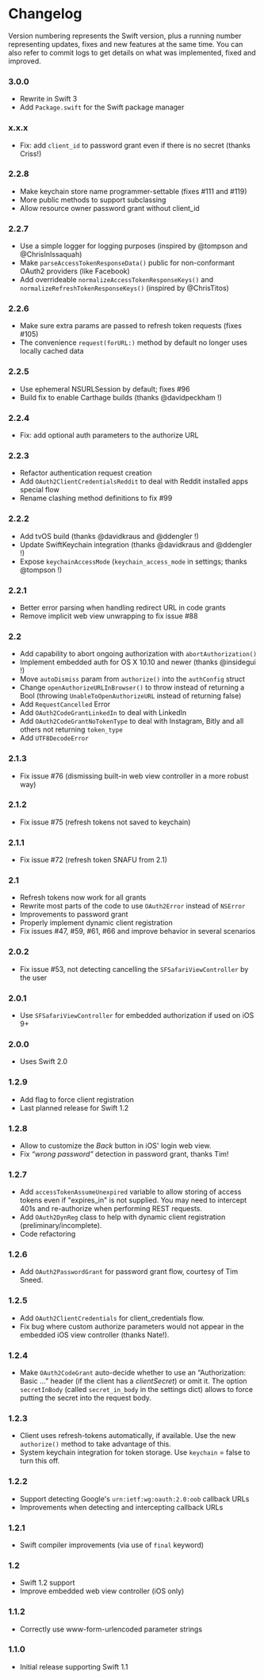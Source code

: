 Changelog
=========

Version numbering represents the Swift version, plus a running number representing updates, fixes and new features at the same time.
You can also refer to commit logs to get details on what was implemented, fixed and improved.


### 3.0.0

- Rewrite in Swift 3
- Add `Package.swift` for the Swift package manager


### x.x.x

- Fix: add `client_id` to password grant even if there is no secret (thanks Criss!)


### 2.2.8

- Make keychain store name programmer-settable (fixes #111 and #119)
- More public methods to support subclassing
- Allow resource owner password grant without client_id


### 2.2.7

- Use a simple logger for logging purposes (inspired by @tompson and @ChrisInIssaquah)
- Make `parseAccessTokenResponseData()` public for non-conformant OAuth2 providers (like Facebook)
- Add overrideable `normalizeAccessTokenResponseKeys()` and `normalizeRefreshTokenResponseKeys()` (inspired by @ChrisTitos)


### 2.2.6

- Make sure extra params are passed to refresh token requests (fixes #105)
- The convenience `request(forURL:)` method by default no longer uses locally cached data


### 2.2.5

- Use ephemeral NSURLSession by default; fixes #96
- Build fix to enable Carthage builds (thanks @davidpeckham !)


### 2.2.4

- Fix: add optional auth parameters to the authorize URL


### 2.2.3

- Refactor authentication request creation
- Add `OAuth2ClientCredentialsReddit` to deal with Reddit installed apps special flow
- Rename clashing method definitions to fix #99


### 2.2.2

- Add tvOS build (thanks @davidkraus and @ddengler !)
- Update SwiftKeychain integration (thanks @davidkraus and @ddengler !)
- Expose `keychainAccessMode` (`keychain_access_mode` in settings; thanks @tompson !)


### 2.2.1

- Better error parsing when handling redirect URL in code grants
- Remove implicit web view unwrapping to fix issue #88


### 2.2

- Add capability to abort ongoing authorization with `abortAuthorization()`
- Implement embedded auth for OS X 10.10 and newer (thanks @insidegui !)
- Move `autoDismiss` param from `authorize()` into the `authConfig` struct
- Change `openAuthorizeURLInBrowser()` to throw instead of returning a Bool (throwing `UnableToOpenAuthorizeURL` instead of returning false)
- Add `RequestCancelled` Error
- Add `OAuth2CodeGrantLinkedIn` to deal with LinkedIn
- Add `OAuth2CodeGrantNoTokenType` to deal with Instagram, Bitly and all others not returning `token_type`
- Add `UTF8DecodeError`


### 2.1.3

- Fix issue #76 (dismissing built-in web view controller in a more robust way)


### 2.1.2

- Fix issue #75 (refresh tokens not saved to keychain)


### 2.1.1

- Fix issue #72 (refresh token SNAFU from 2.1)


### 2.1

- Refresh tokens now work for all grants
- Rewrite most parts of the code to use `OAuth2Error` instead of `NSError`
- Improvements to password grant
- Properly implement dynamic client registration
- Fix issues #47, #59, #61, #66 and improve behavior in several scenarios


### 2.0.2

- Fix issue #53, not detecting cancelling the `SFSafariViewController` by the user


### 2.0.1

- Use `SFSafariViewController` for embedded authorization if used on iOS 9+


### 2.0.0

- Uses Swift 2.0


### 1.2.9

- Add flag to force client registration
- Last planned release for Swift 1.2


### 1.2.8

- Allow to customize the _Back_ button in iOS' login web view.
- Fix _“wrong password”_ detection in password grant, thanks Tim!


### 1.2.7

- Add `accessTokenAssumeUnexpired` variable to allow storing of access tokens even if "expires_in" is not supplied. You may need to intercept 401s and re-authorize when performing REST requests.
- Add `OAuth2DynReg` class to help with dynamic client registration (preliminary/incomplete).
- Code refactoring


### 1.2.6

- Add `OAuth2PasswordGrant` for password grant flow, courtesy of Tim Sneed.


### 1.2.5

- Add `OAuth2ClientCredentials` for client_credentials flow.
- Fix bug where custom authorize parameters would not appear in the embedded iOS view controller (thanks Nate!).


### 1.2.4

- Make `OAuth2CodeGrant` auto-decide whether to use an “Authorization: Basic ...” header (if the client has a _clientSecret_) or omit it. The option `secretInBody` (called `secret_in_body` in the settings dict) allows to force putting the secret into the request body.


### 1.2.3

- Client uses refresh-tokens automatically, if available. Use the new `authorize()` method to take advantage of this.
- System keychain integration for token storage. Use `keychain` = false to turn this off.


### 1.2.2

- Support detecting Google's `urn:ietf:wg:oauth:2.0:oob` callback URLs
- Improvements when detecting and intercepting callback URLs


### 1.2.1

- Swift compiler improvements (via use of `final` keyword)


### 1.2

- Swift 1.2 support
- Improve embedded web view controller (iOS only)


### 1.1.2

- Correctly use www-form-urlencoded parameter strings


### 1.1.0

- Initial release supporting Swift 1.1
